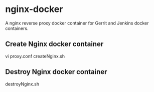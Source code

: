 # nginx-docker
A nginx reverse proxy docker container for Gerrit and Jenkins docker containers.

## Create Nginx docker container
vi proxy.conf
createNginx.sh

## Destroy Nginx docker container
destroyNginx.sh

